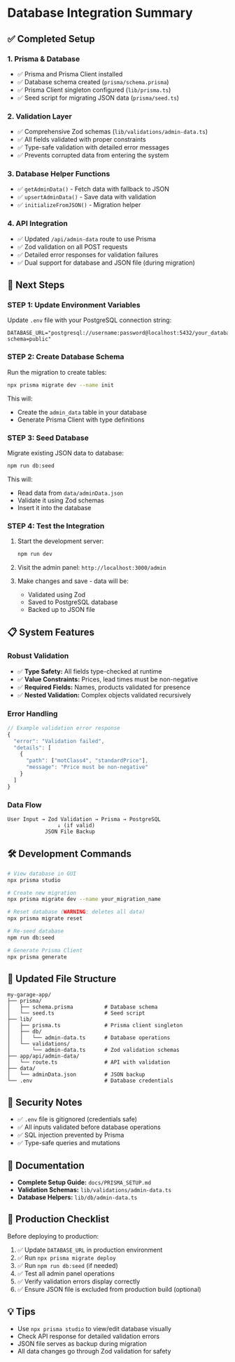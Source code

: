 # Database Integration Summary

## ✅ Completed Setup

### 1. **Prisma & Database**
- ✅ Prisma and Prisma Client installed
- ✅ Database schema created (`prisma/schema.prisma`)
- ✅ Prisma Client singleton configured (`lib/prisma.ts`)
- ✅ Seed script for migrating JSON data (`prisma/seed.ts`)

### 2. **Validation Layer**
- ✅ Comprehensive Zod schemas (`lib/validations/admin-data.ts`)
- ✅ All fields validated with proper constraints
- ✅ Type-safe validation with detailed error messages
- ✅ Prevents corrupted data from entering the system

### 3. **Database Helper Functions**
- ✅ `getAdminData()` - Fetch data with fallback to JSON
- ✅ `upsertAdminData()` - Save data with validation
- ✅ `initializeFromJSON()` - Migration helper

### 4. **API Integration**
- ✅ Updated `/api/admin-data` route to use Prisma
- ✅ Zod validation on all POST requests
- ✅ Detailed error responses for validation failures
- ✅ Dual support for database and JSON file (during migration)

## 🚀 Next Steps

### **STEP 1: Update Environment Variables**

Update `.env` file with your PostgreSQL connection string:

```env
DATABASE_URL="postgresql://username:password@localhost:5432/your_database_name?schema=public"
```

### **STEP 2: Create Database Schema**

Run the migration to create tables:

```bash
npx prisma migrate dev --name init
```

This will:
- Create the `admin_data` table in your database
- Generate Prisma Client with type definitions

### **STEP 3: Seed Database**

Migrate existing JSON data to database:

```bash
npm run db:seed
```

This will:
- Read data from `data/adminData.json`
- Validate it using Zod schemas
- Insert it into the database

### **STEP 4: Test the Integration**

1. Start the development server:
   ```bash
   npm run dev
   ```

2. Visit the admin panel: `http://localhost:3000/admin`

3. Make changes and save - data will be:
   - Validated using Zod
   - Saved to PostgreSQL database
   - Backed up to JSON file

## 📋 System Features

### Robust Validation
- ✅ **Type Safety:** All fields type-checked at runtime
- ✅ **Value Constraints:** Prices, lead times must be non-negative
- ✅ **Required Fields:** Names, products validated for presence
- ✅ **Nested Validation:** Complex objects validated recursively

### Error Handling
```typescript
// Example validation error response
{
  "error": "Validation failed",
  "details": [
    {
      "path": ["motClass4", "standardPrice"],
      "message": "Price must be non-negative"
    }
  ]
}
```

### Data Flow
```
User Input → Zod Validation → Prisma → PostgreSQL
                ↓ (if valid)
            JSON File Backup
```

## 🛠 Development Commands

```bash
# View database in GUI
npx prisma studio

# Create new migration
npx prisma migrate dev --name your_migration_name

# Reset database (WARNING: deletes all data)
npx prisma migrate reset

# Re-seed database
npm run db:seed

# Generate Prisma Client
npx prisma generate
```

## 📁 Updated File Structure

```
my-garage-app/
├── prisma/
│   ├── schema.prisma          # Database schema
│   └── seed.ts                # Seed script
├── lib/
│   ├── prisma.ts              # Prisma client singleton
│   ├── db/
│   │   └── admin-data.ts      # Database operations
│   └── validations/
│       └── admin-data.ts      # Zod validation schemas
├── app/api/admin-data/
│   └── route.ts               # API with validation
├── data/
│   └── adminData.json         # JSON backup
└── .env                       # Database credentials
```

## 🔐 Security Notes

- ✅ `.env` file is gitignored (credentials safe)
- ✅ All inputs validated before database operations
- ✅ SQL injection prevented by Prisma
- ✅ Type-safe queries and mutations

## 📖 Documentation

- **Complete Setup Guide:** `docs/PRISMA_SETUP.md`
- **Validation Schemas:** `lib/validations/admin-data.ts`
- **Database Helpers:** `lib/db/admin-data.ts`

## 🎯 Production Checklist

Before deploying to production:

1. ✅ Update `DATABASE_URL` in production environment
2. ✅ Run `npx prisma migrate deploy`
3. ✅ Run `npm run db:seed` (if needed)
4. ✅ Test all admin panel operations
5. ✅ Verify validation errors display correctly
6. ✅ Ensure JSON file is excluded from production build (optional)

## 💡 Tips

- Use `npx prisma studio` to view/edit database visually
- Check API response for detailed validation errors
- JSON file serves as backup during migration
- All data changes go through Zod validation for safety
